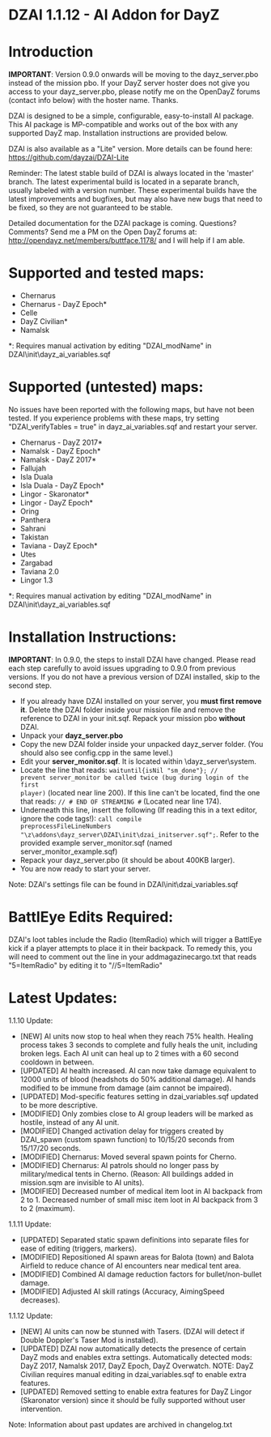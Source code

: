 DZAI 1.1.12 - AI Addon for DayZ
============


Introduction
============
<b>IMPORTANT</b>: Version 0.9.0 onwards will be moving to the dayz_server.pbo instead of the mission pbo. If your DayZ server hoster does not give you access to your dayz_server.pbo, please notify me on the OpenDayZ forums (contact info below) with the hoster name. Thanks.

DZAI is designed to be a simple, configurable, easy-to-install AI package. This AI package is MP-compatible and works out of the box with any supported DayZ map. Installation instructions are provided below.

DZAI is also available as a "Lite" version. More details can be found here: https://github.com/dayzai/DZAI-Lite

Reminder: The latest stable build of DZAI is always located in the 'master' branch. The latest experimental build is located in a separate branch, usually labeled with a version number. These experimental builds have the latest improvements and bugfixes, but may also have new bugs that need to be fixed, so they are not guaranteed to be stable.

Detailed documentation for the DZAI package is coming. Questions? Comments? Send me a PM on the Open DayZ forums at: http://opendayz.net/members/buttface.1178/ and I will help if I am able.

Supported and tested maps:
============
- Chernarus
- Chernarus - DayZ Epoch*
- Celle
- DayZ Civilian*
- Namalsk

*: Requires manual activation by editing "DZAI_modName" in DZAI\init\dayz_ai_variables.sqf

Supported (untested) maps:
============
No issues have been reported with the following maps, but have not been tested. If you experience problems with these maps, try setting "DZAI_verifyTables = true" in dayz_ai_variables.sqf and restart your server.
- Chernarus - DayZ 2017*
- Namalsk - DayZ Epoch*
- Namalsk - DayZ 2017*
- Fallujah
- Isla Duala
- Isla Duala - DayZ Epoch*
- Lingor - Skaronator*
- Lingor - DayZ Epoch*
- Oring
- Panthera
- Sahrani
- Takistan
- Taviana - DayZ Epoch*
- Utes
- Zargabad
- Taviana 2.0
- Lingor 1.3


*: Requires manual activation by editing "DZAI_modName" in DZAI\init\dayz_ai_variables.sqf


Installation Instructions:
============
<b>IMPORTANT</b>: In 0.9.0, the steps to install DZAI have changed. Please read each step carefully to avoid issues upgrading to 0.9.0 from previous versions. If you do not have a previous version of DZAI installed, skip to the second step.
- If you already have DZAI installed on your server, you <b>must first remove it</b>. Delete the DZAI folder inside your mission file and remove the reference to DZAI in your init.sqf. Repack your mission pbo <b>without</b> DZAI.
- Unpack your <b>dayz_server.pbo</b>
- Copy the new DZAI folder inside your unpacked dayz_server folder. (You should also see config.cpp in the same level.)
- Edit your <b>server_monitor.sqf</b>. It is located within \dayz_server\system. 
- Locate the line that reads: <code>waituntil{isNil "sm_done"}; // prevent server_monitor be called twice (bug during login of the first player)</code> (located near line 200). If this line can't be located, find the one that reads: <code>// # END OF STREAMING #</code> (Located near line 174).
- Underneath this line, insert the following (If reading this in a text editor, ignore the code tags!): <code>call compile preprocessFileLineNumbers "\z\addons\dayz_server\DZAI\init\dzai_initserver.sqf";</code>. Refer to the provided example server_monitor.sqf (named server_monitor_example.sqf)
- Repack your dayz_server.pbo (it should be about 400KB larger).
- You are now ready to start your server.

Note: DZAI's settings file can be found in DZAI\init\dzai_variables.sqf

BattlEye Edits Required:
============

DZAI's loot tables include the Radio (ItemRadio) which will trigger a BattlEye kick if a player attempts to place it in their backpack. To remedy this, you will need to comment out the line in your addmagazinecargo.txt that reads "5=ItemRadio" by editing it to "//5=ItemRadio"

Latest Updates:
============

1.1.10 Update:

- [NEW] AI units now stop to heal when they reach 75% health. Healing process takes 3 seconds to complete and fully heals the unit, including broken legs. Each AI unit can heal up to 2 times with a 60 second cooldown in between.
- [UPDATED] AI health increased. AI can now take damage equivalent to 12000 units of blood (headshots do 50% additional damage). AI hands modified to be immune from damage (aim cannot be impaired).
- [UPDATED] Mod-specific features setting in dzai_variables.sqf updated to be more descriptive.
- [MODIFIED] Only zombies close to AI group leaders will be marked as hostile, instead of any AI unit.
- [MODIFIED] Changed activation delay for triggers created by DZAI_spawn (custom spawn function) to 10/15/20 seconds from 15/17/20 seconds.
- [MODIFIED] Chernarus: Moved several spawn points for Cherno.
- [MODIFIED] Chernarus: AI patrols should no longer pass by military/medical tents in Cherno. (Reason: All buildings added in mission.sqm are invisible to AI units).
- [MODIFIED] Decreased number of medical item loot in AI backpack from 2 to 1. Decreased number of small misc item loot in AI backpack from 3 to 2 (maximum).

1.1.11 Update:

- [UPDATED] Separated static spawn definitions into separate files for ease of editing (triggers, markers).
- [MODIFIED] Repositioned AI spawn areas for Balota (town) and Balota Airfield to reduce chance of AI encounters near medical tent area.
- [MODIFIED] Combined AI damage reduction factors for bullet/non-bullet damage.
- [MODIFIED] Adjusted AI skill ratings (Accuracy, AimingSpeed decreases).

1.1.12 Update:

- [NEW] AI units can now be stunned with Tasers. (DZAI will detect if Double Doppler's Taser Mod is installed).
- [UPDATED] DZAI now automatically detects the presence of certain DayZ mods and enables extra settings. Automatically detected mods: DayZ 2017, Namalsk 2017, DayZ Epoch, DayZ Overwatch. NOTE: DayZ Civilian requires manual editing in dzai_variables.sqf to enable extra features.
- [UPDATED] Removed setting to enable extra features for DayZ Lingor (Skaronator version) since it should be fully supported without user intervention.

Note: Information about past updates are archived in changelog.txt
